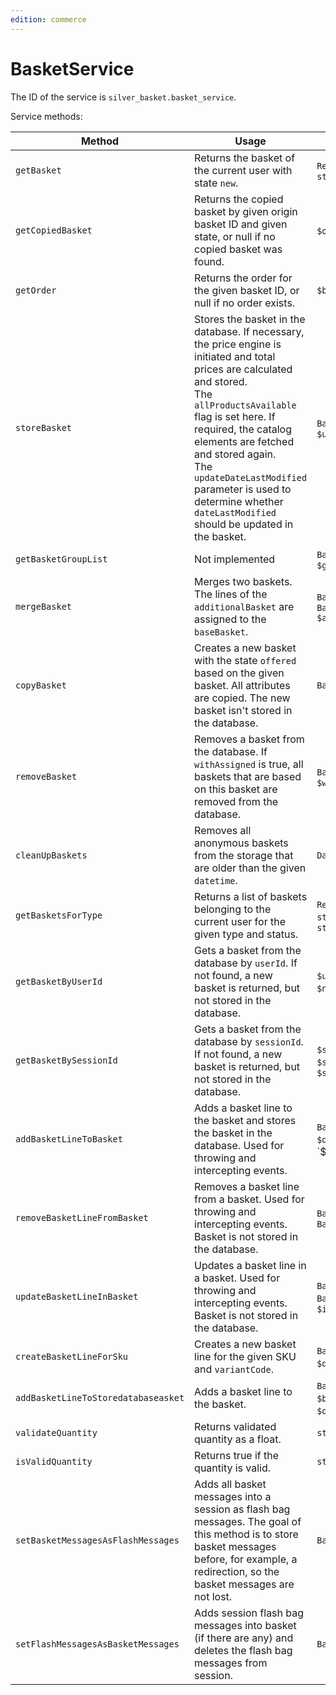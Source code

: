```yaml
---
edition: commerce
---
```


# BasketService

The ID of the service is `silver_basket.basket_service`.

Service methods:

|Method|Usage|Parameters|Return|
|--- |--- |--- |--- |
|`getBasket`|Returns the basket of the current user with state `new`.|`Request $request`, `string $state`|Basket|
|`getCopiedBasket`|Returns the copied basket by given origin basket ID and given state, or null if no copied basket was found.|`$originId`, `$state`|Basket or null|
|`getOrder`|Returns the order for the given basket ID, or null if no order exists.|`$basketId`|Basket or null|
|`storeBasket`|Stores the basket in the database. If necessary, the price engine is initiated and total prices are calculated and stored.</br>The `allProductsAvailable` flag is set here. If required, the catalog elements are fetched and stored again.</br>The `updateDateLastModified` parameter is used to determine whether `dateLastModified` should be updated in the basket.|`Basket $basket`, `$updateDateLastModified`|Basket - stored $basket|
|`getBasketGroupList`|Not implemented|`Basket $basket`, `$groupType`|array - a list of used codes|
|`mergeBasket`|Merges two baskets. The lines of the `additionalBasket` are assigned to the `baseBasket`.|`Basket $baseBasket`, `Basket $additionalBasket`|Basket - merged basket|
|`copyBasket`|Creates a new basket with the state `offered` based on the given basket. All attributes are copied. The new basket isn't stored in the database.|`Basket $originBasket`|Basket - copied basket|
|`removeBasket`|Removes a basket from the database. If `withAssigned` is true, all baskets that are based on this basket are removed from the database.|`Basket $basket`, `$withAssigned`||
|`cleanUpBaskets`|Removes all anonymous baskets from the storage that are older than the given `datetime`.|`Datetime $datetime`|int - a count of the removed baskets</br>in failure null|
|`getBasketsForType`|Returns a list of baskets belonging to the current user for the given type and status.|`Request $request`, `string $basketType`, `string $state`|Basket[]|
|`getBasketByUserId`|Gets a basket from the database by `userId`. If not found, a new basket is returned, but not stored in the database.|`$userId`, `$type`, `$state`, `$name`, `$splittingCode`|Basket - found or new basket|
|`getBasketBySessionId`|Gets a basket from the database by `sessionId`. If not found, a new basket is returned, but not stored in the database.|`$sessionId`, `$type`, `$state`, `$name`, `$splittingCode`|Basket - found or new basket|
|`addBasketLineToBasket`|Adds a basket line to the basket and stores the basket in the database. Used for throwing and intercepting events.|`Basket $basket`, `$sku`, `$quantity`, `$variantCode||
|`removeBasketLineFromBasket`|Removes a basket line from a basket. Used for throwing and intercepting events. Basket is not stored in the database.|`Basket $basket`, `BasketLine $basketLine`||
|`updateBasketLineInBasket`|Updates a basket line in a basket. Used for throwing and intercepting events. Basket is not stored in the database.|`Basket $basket`, `BasketLine $basketLine`, `$increase`||
|`createBasketLineForSku`|Creates a new basket line for the given SKU and `variantCode`.|`Basket $basket`, `$sku`, `$quantity`, `$variantCode`|BasketLine|
|`addBasketLineToStoredatabaseasket`|Adds a basket line to the basket.|`Basket $basket`, `$basketType`, `$sku`, `$quantity`, `null|string $variantCode`, `null|array $dataMap`||
|`validateQuantity`|Returns validated quantity as a float.|`string $quantity`|float|string|
|`isValidQuantity`|Returns true if the quantity is valid.|`string $quantity`|bool|
|`setBasketMessagesAsFlashMessages`|Adds all basket messages into a session as flash bag messages. The goal of this method is to store basket messages before, for example, a redirection, so the basket messages are not lost.|`Basket $basket`|void|
|`setFlashMessagesAsBasketMessages`|Adds session flash bag messages into basket (if there are any) and deletes the flash bag messages from session.|`Basket $basket`|void|
